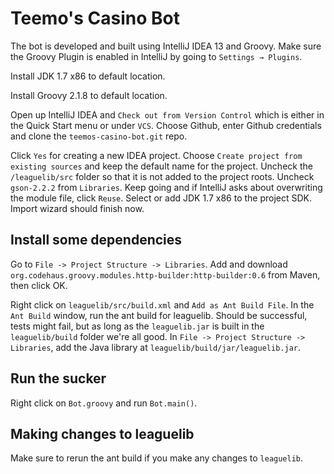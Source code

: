 # Teemo's Casino Bot

The bot is developed and built using IntelliJ IDEA 13 and Groovy. Make sure the Groovy Plugin is enabled in IntelliJ by going to `Settings → Plugins`.

Install JDK 1.7 x86 to default location.

Install Groovy 2.1.8 to default location.

Open up IntelliJ IDEA and `Check out from Version Control` which is either in the Quick Start menu or under `VCS`. Choose Github, enter Github credentials and clone the `teemos-casino-bot.git` repo.

Click `Yes` for creating a new IDEA project. Choose `Create project from existing sources` and keep the default name for the project. Uncheck the `/leaguelib/src` folder so that it is not added to the project roots. Uncheck `gson-2.2.2` from `Libraries`. Keep going and if IntelliJ asks about overwriting the module file, click `Reuse`. Select or add JDK 1.7 x86 to the project SDK. Import wizard should finish now.

## Install some dependencies

Go to `File -> Project Structure -> Libraries`. Add and download `org.codehaus.groovy.modules.http-builder:http-builder:0.6` from Maven, then click OK.

Right click on `leaguelib/src/build.xml` and `Add as Ant Build File`. In the `Ant Build` window, run the ant build for leaguelib. Should be successful, tests might fail, but as long as the `leaguelib.jar` is built in the `leaguelib/build` folder we're all good. In `File -> Project Structure -> Libraries`, add the Java library at `leaguelib/build/jar/leaguelib.jar`.

## Run the sucker

Right click on `Bot.groovy` and run `Bot.main()`.

## Making changes to leaguelib

Make sure to rerun the ant build if you make any changes to `leaguelib`.
